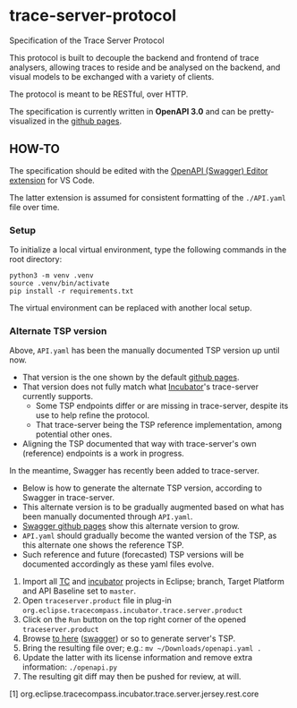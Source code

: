 # trace-server-protocol

Specification of the Trace Server Protocol

This protocol is built to decouple the backend and frontend of trace analysers, allowing traces to reside and be analysed on the backend, and visual models to be exchanged with a variety of clients.

The protocol is meant to be RESTful, over HTTP.

The specification is currently written in **OpenAPI 3.0** and can be pretty-visualized in the [github pages][tspGhPages].

## HOW-TO

The specification should be edited with the [OpenAPI (Swagger) Editor extension][vscodeOpenapi] for VS Code.

The latter extension is assumed for consistent formatting of the `./API.yaml` file over time.

### Setup

To initialize a local virtual environment, type the following commands in the root directory:

```shell
python3 -m venv .venv
source .venv/bin/activate
pip install -r requirements.txt
```

The virtual environment can be replaced with another local setup.

### Alternate TSP version

Above, `API.yaml` has been the manually documented TSP version up until now.

* That version is the one shown by the default [github pages][tspGhPages].
* That version does not fully match what [Incubator][incubator]'s trace-server currently supports.
  * Some TSP endpoints differ or are missing in trace-server, despite its use to help refine the protocol.
  * That trace-server being the TSP reference implementation, among potential other ones.
* Aligning the TSP documented that way with trace-server's own (reference) endpoints is a work in progress.

In the meantime, Swagger has recently been added to trace-server.

* Below is how to generate the alternate TSP version, according to Swagger in trace-server.
* This alternate version is to be gradually augmented based on what has been manually documented through `API.yaml`.
* [Swagger github pages][tspSwagger] show this alternate version to grow.
* `API.yaml` should gradually become the wanted version of the TSP, as this alternate one shows the reference TSP.
* Such reference and future (forecasted) TSP versions will be documented accordingly as these yaml files evolve.

1. Import all [TC][tracecompass] and [incubator][incubator] projects in Eclipse; branch, Target Platform and API Baseline set to `master`.
1. Open `traceserver.product` file in plug-in `org.eclipse.tracecompass.incubator.trace.server.product`
1. Click on the `Run` button on the top right corner of the opened `traceserver.product`
1. Browse [to here][apiyaml] ([swagger][swagger]) or so to generate server's TSP.
1. Bring the resulting file over; e.g.: `mv ~/Downloads/openapi.yaml .`
1. Update the latter with its license information and remove extra information: `./openapi.py`
1. The resulting git diff may then be pushed for review, at will.

[1] org.eclipse.tracecompass.incubator.trace.server.jersey.rest.core

[tracecompass]: https://projects.eclipse.org/projects/tools.tracecompass/developer
[incubator]: https://projects.eclipse.org/projects/tools.tracecompass.incubator/developer
[apiyaml]: http://localhost:8080/tsp/api/openapi.yaml
[swagger]: https://github.com/swagger-api/swagger-core/wiki/Swagger-2.X---Integration-and-configuration#openapiresource
[tspGhPages]: https://theia-ide.github.io/trace-server-protocol/
[tspSwagger]: https://theia-ide.github.io/trace-server-protocol/swagger/
[vscodeOpenapi]: https://marketplace.visualstudio.com/items?itemName=42Crunch.vscode-openapi
